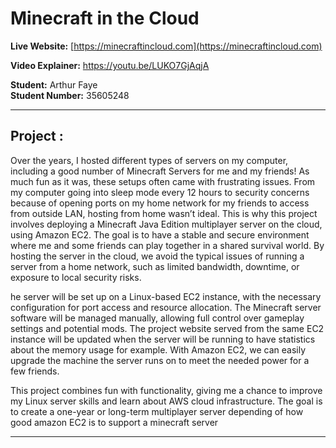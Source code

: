 # Minecraft in the Cloud 
**Live Website:** [https://minecraftincloud.com](https://minecraftincloud.com)

 **Video Explainer:** https://youtu.be/LUKO7GjAqjA 

 **Student:** Arthur Faye  
 **Student Number:** 35605248  

---

## Project :

Over the years, I hosted different types of servers on my computer,
including a good number of Minecraft Servers for me and my friends!
As much fun as it was,
these setups often came with frustrating issues.
From my computer going into sleep mode every 12 hours to security concerns because of opening ports on my home network for my friends to access from outside LAN,
hosting from home wasn’t ideal.
This is why this project involves deploying a Minecraft Java Edition multiplayer server on the cloud, using Amazon EC2.
The goal is to have a stable and secure environment where me and some friends can play together in a shared survival world.
By hosting the server in the cloud, we avoid the typical issues of running a server from a home network, such as limited bandwidth, downtime, or exposure to local security risks.

he server will be set up on a Linux-based EC2 instance, with the necessary configuration for port access and resource allocation. The Minecraft server software will be managed manually, allowing full control over gameplay settings and potential mods. The project website  served from the same EC2 instance will be updated when the server will be running to have statistics about the memory usage for example. With Amazon EC2, we can easily upgrade the machine the server runs on to meet the needed power for a few friends.

This project combines fun with functionality, giving me a chance to improve my Linux server skills and learn about AWS cloud infrastructure. The goal is to create a one-year or long-term multiplayer server depending of how good amazon EC2 is to support a minecraft server

---

